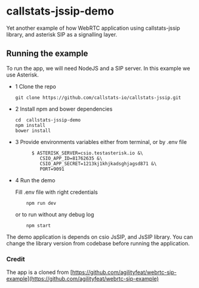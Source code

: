 # callstats-jssip-demo
Yet another example of how WebRTC application using callstats-jssip library, and asterisk SIP as a signalling layer.


## Running the example
To run the app, we will need NodeJS and a SIP server. In this example we use Asterisk. 

- 1 Clone the repo
    
    ``` git clone https://github.com/callstats-io/callstats-jssip.git ```
- 2 Install npm and bower dependencies
    
    ```
    cd  callstats-jssip-demo
    npm install
    bower install    
    ```
    
- 3 Provide environments variables either from terminal, or by .env file
    
    ```
          $ ASTERISK_SERVER=csio.testasterisk.io &\ 
             CSIO_APP_ID=81762635 &\ 
             CSIO_APP_SECRET=1213kj1khjkadsghjagsd871 &\
             PORT=9091
    ```
          
- 4 Run the demo
    
    Fill .env file with right credentials
        
    ```
        npm run dev 
    ```
    or to run without any debug log
    ```
        npm start 
    ```    

The demo application is depends on csio JsSIP, and JsSIP library. You can change the library version from codebase before running the application.

### Credit
The app is a cloned from [https://github.com/agilityfeat/webrtc-sip-example](https://github.com/agilityfeat/webrtc-sip-example)

